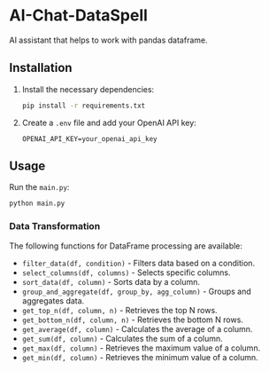 # AI-Chat-DataSpell

AI assistant that helps to work with pandas dataframe.

## Installation

1. Install the necessary dependencies:
    ```bash
    pip install -r requirements.txt
    ```

2. Create a `.env` file and add your OpenAI API key:
    ```env
    OPENAI_API_KEY=your_openai_api_key
    ```

## Usage

Run the `main.py`:

```bash
python main.py
```

### Data Transformation

The following functions for DataFrame processing are available:

- `filter_data(df, condition)` - Filters data based on a condition.
- `select_columns(df, columns)` - Selects specific columns.
- `sort_data(df, column)` - Sorts data by a column.
- `group_and_aggregate(df, group_by, agg_column)` - Groups and aggregates data.
- `get_top_n(df, column, n)` - Retrieves the top N rows.
- `get_bottom_n(df, column, n)` - Retrieves the bottom N rows.
- `get_average(df, column)` - Calculates the average of a column.
- `get_sum(df, column)` - Calculates the sum of a column.
- `get_max(df, column)` - Retrieves the maximum value of a column.
- `get_min(df, column)` - Retrieves the minimum value of a column.
